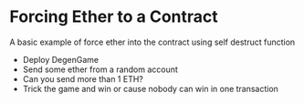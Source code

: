 # Forcing Ether to a Contract
A basic example of force ether into the contract using self destruct function

* Deploy DegenGame
* Send some ether from a random account
* Can you send more than 1 ETH?
* Trick the game and win or cause nobody can win in one transaction